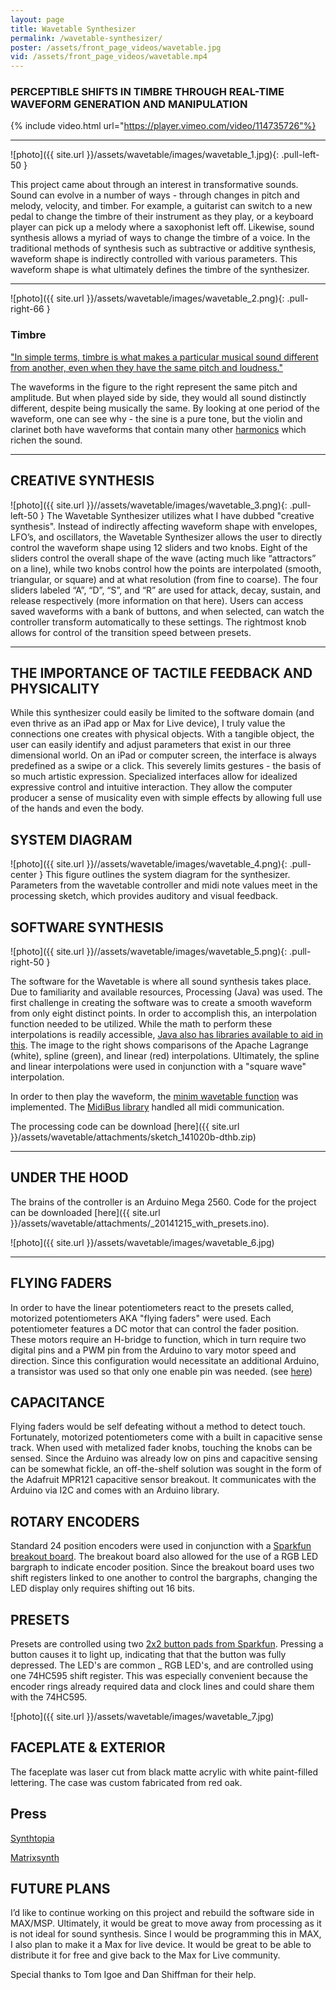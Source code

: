 ```yaml
---
layout: page
title: Wavetable Synthesizer
permalink: /wavetable-synthesizer/
poster: /assets/front_page_videos/wavetable.jpg
vid: /assets/front_page_videos/wavetable.mp4
---
```


### PERCEPTIBLE SHIFTS IN TIMBRE THROUGH REAL-TIME WAVEFORM GENERATION AND MANIPULATION

{% include video.html url="https://player.vimeo.com/video/114735726"%}

---
![photo]({{ site.url }}/assets/wavetable/images/wavetable_1.jpg){: .pull-left-50 }

This project came about through an interest in transformative sounds. Sound can evolve in a number of ways - through changes in pitch and melody, velocity, and timber. For example, a guitarist can switch to a new pedal to change the timbre of their instrument as they play, or a keyboard player can pick up a melody where a saxophonist left off. Likewise, sound synthesis allows a myriad of ways to change the timbre of a voice. In the traditional methods of synthesis such as subtractive or additive synthesis, waveform shape is indirectly controlled with various parameters. This waveform shape is what ultimately defines the timbre of the synthesizer.

---

![photo]({{ site.url }}/assets/wavetable/images/wavetable_2.png){: .pull-right-66 }

### Timbre
["In simple terms, timbre is what makes a particular musical sound different from another, even when they have the same pitch and loudness."](http://en.wikipedia.org/wiki/Timbre)

The waveforms in the figure to the right represent the same pitch and amplitude. But when played side by side, they would all sound distinctly different, despite being musically the same. By looking at one period of the waveform, one can see why - the sine is a pure tone, but the violin and clarinet both have waveforms that contain many other [harmonics](http://en.wikipedia.org/wiki/Timbre#Harmonics) which richen the sound.

---

## CREATIVE SYNTHESIS

![photo]({{ site.url }}//assets/wavetable/images/wavetable_3.png){: .pull-left-50 } The Wavetable Synthesizer utilizes what I have dubbed "creative synthesis". Instead of indirectly affecting waveform shape with envelopes, LFO’s, and oscillators, the Wavetable Synthesizer allows the user to directly control the waveform shape using 12 sliders and two knobs. Eight of the sliders control the overall shape of the wave (acting much like “attractors” on a line), while two knobs control how the points are interpolated (smooth, triangular, or square) and at what resolution (from fine to coarse). The four sliders labeled “A”, “D”, “S”, and “R” are used for attack, decay, sustain, and release respectively (more information on that here). Users can access saved waveforms with a bank of buttons, and when selected, can watch the controller transform automatically to these settings. The rightmost knob allows for control of the transition speed between presets.

---

## THE IMPORTANCE OF TACTILE FEEDBACK AND PHYSICALITY

While this synthesizer could easily be limited to the software domain (and even thrive as an iPad app or Max for Live device), I truly value the connections one creates with physical objects. With a tangible object, the user can easily identify and adjust parameters that exist in our three dimensional world. On an iPad or computer screen, the interface is always predefined as a swipe or a click. This severely limits gestures - the basis of so much artistic expression. Specialized interfaces allow for idealized expressive control and intuitive interaction. They allow the computer producer a sense of musicality even with simple effects by allowing full use of the hands and even the body. 

## SYSTEM DIAGRAM

![photo]({{ site.url }}//assets/wavetable/images/wavetable_4.png){: .pull-center }
This figure outlines the system diagram for the synthesizer. Parameters from the wavetable controller and midi note values meet in the processing sketch, which provides auditory and visual feedback. 

## SOFTWARE SYNTHESIS

![photo]({{ site.url }}//assets/wavetable/images/wavetable_5.png){: .pull-right-50 }

The software for the Wavetable is where all sound synthesis takes place. Due to familiarity and available resources, Processing (Java) was used. The first challenge in creating the software was to create a smooth waveform from only eight distinct points. In order to accomplish this, an interpolation function needed to be utilized. While the math to perform these interpolations is readily accessible, [Java also has libraries available to aid in this](http://commons.apache.org/proper/commons-math/apidocs/org/apache/commons/math3/analysis/polynomials/). The image to the right shows comparisons of the Apache Lagrange (white), spline (green), and linear (red) interpolations. Ultimately, the spline and linear interpolations were used in conjunction with a "square wave" interpolation.

In order to then play the waveform, the [minim wavetable function](http://code.compartmental.net/minim/wavetable_class_wavetable.html) was implemented. The [MidiBus library](http://www.smallbutdigital.com/themidibus.php) handled all midi communication.

The processing code can be download [here]({{ site.url }}/assets/wavetable/attachments/sketch_141020b-dthb.zip)

---

## UNDER THE HOOD

The brains of the controller is an Arduino Mega 2560. Code for the project can be downloaded [here]({{ site.url }}/assets/wavetable/attachments/_20141215_with_presets.ino).

![photo]({{ site.url }}/assets/wavetable/images/wavetable_6.jpg)

---
## FLYING FADERS

In order to have the linear potentiometers react to the presets called, motorized potentiometers AKA "flying faders" were used. Each potentiometer features a DC motor that can control the fader position. These motors require an H-bridge to function, which in turn require two digital pins and a PWM pin from the Arduino to vary motor speed and direction. Since this configuration would necessitate an additional Arduino, a transistor was used so that only one enable pin was needed. (see [here](http://www.societyofrobots.com/member_tutorials/book/export/html/159))

## CAPACITANCE

Flying faders would be self defeating without a method to detect touch. Fortunately, motorized potentiometers come with a built in capacitive sense track. When used with metalized fader knobs, touching the knobs can be sensed. Since the Arduino was already low on pins and capacitive sensing can be somewhat fickle, an off-the-shelf solution was sought in the form of the Adafruit MPR121 capacitive sensor breakout. It communicates with the Arduino via I2C and comes with an Arduino library.

## ROTARY ENCODERS

Standard 24 position encoders were used in conjunction with a [Sparkfun breakout board](https://www.sparkfun.com/products/11040). The breakout board also allowed for the use of a RGB LED bargraph to indicate encoder position. Since the breakout board uses two shift registers linked to one another to control the bargraphs, changing the LED display only requires shifting out 16 bits.

## PRESETS

Presets are controlled using two [2x2 button pads from Sparkfun](https://www.sparkfun.com/products/7836). Pressing a button causes it to light up, indicating that that the button was fully depressed. The LED's are common _ RGB LED's, and are controlled using one 74HC595 shift register. This was especially convenient because the encoder rings already required data and clock lines and could share them with the 74HC595.

![photo]({{ site.url }}/assets/wavetable/images/wavetable_7.jpg)

## FACEPLATE & EXTERIOR

The faceplate was laser cut from black matte acrylic with white paint-filled lettering. The case was custom fabricated from red oak.

## Press

[Synthtopia](http://www.synthtopia.com/content/2014/12/29/diy-wavetable-synthesizer-offers-tangible-waveshape-control/)

[Matrixsynth](http://www.matrixsynth.com/2014/12/the-wavetable-synthesizer-by-seth.html)

## FUTURE PLANS

I’d like to continue working on this project and rebuild the software side in MAX/MSP. Ultimately, it would be great to move away from processing as it is not ideal for sound synthesis. Since I would be programming this in MAX, I also plan to make it a Max for live device. It would be great to be able to distribute it for free and give back to the Max for Live community.

Special thanks to Tom Igoe and Dan Shiffman for their help.